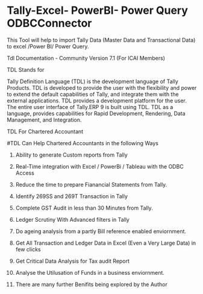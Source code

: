 # Tally-Excel- PowerBI- Power Query ODBCConnector

This Tool will help to import Tally Data (Master Data and Transactional Data) to excel /Power BI/ Power Query.


Tdl Documentation - Community Version 7.1 (For ICAI Members)

TDL Stands for


Tally Definition Language (TDL) is the development language of Tally Products. TDL is developed to provide the user with the flexibility and power to extend the default capabilities of Tally, and integrate them with the external applications. TDL provides a development platform for the user. The entire user interface of Tally.ERP 9 is built using TDL. TDL as a language, provides capabilities for Rapid Development, Rendering, Data Management, and Integration.

TDL For Chartered Accountant

#TDL Can Help Chartered Accountants in the following Ways

1. Ability to generate Custom reports from Tally 

2. Real-Time integration with Excel / PowerBi / Tableau with the ODBC Access

3. Reduce the time to prepare Fianancial Statements from Tally.

4. Identify 269SS and 269T Transaction in Tally

5. Complete GST Audit in less than 30 Minutes from Tally.

6. Ledger Scrutiny With Advanced filters in Tally

7. Do ageing analysis from a partly Bill reference enabled enviornment.

8. Get All Transaction and Ledger Data in Excel (Even a Very Large Data) in few clicks

9. Get Critical Data Analysis for Tax audit Report

10. Analyse the Utilusation of Funds in a business enviornment.

11. There are many further Benifits being explored by the Author
